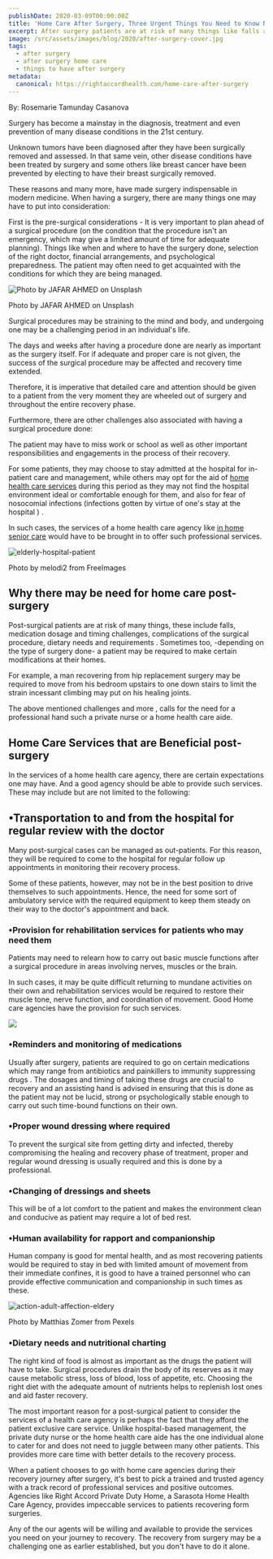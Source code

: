 ```yaml
---
publishDate: 2020-03-09T00:00:00Z
title: 'Home Care After Surgery, Three Urgent Things You Need to Know Now'
excerpt: After surgery patients are at risk of many things like falls and medication dosage. Home care after surgery needs a private nurse or a home health care aides.
image: /src/assets/images/blog/2020/after-surgery-cover.jpg
tags:
  - after surgery
  - after surgery home care
  - things to have after surgery
metadata:
  canonical: https://rightaccordhealth.com/home-care-after-surgery
---
```




By: Rosemarie Tamunday Casanova


Surgery has become a mainstay in the diagnosis, treatment and even prevention of many disease conditions in the 21st century.

Unknown tumors have been diagnosed after they have been surgically removed and assessed. In that same vein, other disease conditions have been treated by surgery and some others like breast cancer have been prevented by electing to have their breast surgically removed.

These reasons and many more, have made surgery indispensable in modern medicine. When having a surgery, there are many things one may have to put into consideration:

First is the pre-surgical considerations - It is very important to plan ahead of a surgical procedure (on the condition that the procedure isn't an emergency, which may give a limited amount of time for adequate planning). Things like when and where to have the surgery done, selection of the right doctor, financial arrangements, and psychological preparedness. The patient may often need to get acquainted with the conditions for which they are being managed.

![Photo by JAFAR AHMED on Unsplash](/src/assets/images/blog/2020/jafar-ahmed-E285pJbC4uE-unsplash.jpg)

Photo by JAFAR AHMED on Unsplash

Surgical procedures may be straining to the mind and body, and undergoing one may be a challenging period in an individual's life.

The days and weeks after having a procedure done are nearly as important as the surgery itself. For if adequate and proper care is not given, the success of the surgical procedure may be affected and recovery time extended.

Therefore, it is imperative that detailed care and attention should be given to a patient from the very moment they are wheeled out of surgery and throughout the entire recovery phase.

Furthermore, there are other challenges also associated with having a surgical procedure done:

The patient may have to miss work or school as well as other important responsibilities and engagements in the process of their recovery.

For some patients, they may choose to stay admitted at the hospital for in-patient care and management, while others may opt for the aid of [home health care services](https://rightaccordhealth.com/blog/2020/february/home-care-and-home-health-care.html) during this period as they may not find the hospital environment ideal or comfortable enough for them, and also for fear of nosocomial infections (infections gotten by virtue of one's stay at the hospital ) .

In such cases, the services of a home health care agency like [in home senior care](https://rightaccordhealth.com/services/live-in-homecare.html) would have to be brought in to offer such professional services.

![elderly-hospital-patient](/src/assets/images/blog/2020/elderly-hospital-patient.jpg)

Photo by melodi2 from FreeImages

Why there may be need for home care post-surgery
------------------------------------------------

Post-surgical patients are at risk of many things, these include falls, medication dosage and timing challenges, complications of the surgical procedure, dietary needs and requirements . Sometimes too, -depending on the type of surgery done- a patient may be required to make certain modifications at their homes.

For example, a man recovering from hip replacement surgery may be required to move from his bedroom upstairs to one down stairs to limit the strain incessant climbing may put on his healing joints.

The above mentioned challenges and more , calls for the need for a professional hand such a private nurse or a home health care aide.

Home Care Services that are Beneficial post-surgery
---------------------------------------------------

In the services of a home health care agency, there are certain expectations one may have. And a good agency should be able to provide such services. These may include but are not limited to the following:

•Transportation to and from the hospital for regular review with the doctor
---------------------------------------------------------------------------

Many post-surgical cases can be managed as out-patients. For this reason, they will be required to come to the hospital for regular follow up appointments in monitoring their recovery process.

Some of these patients, however, may not be in the best position to drive themselves to such appointments. Hence, the need for some sort of ambulatory service with the required equipment to keep them steady on their way to the doctor's appointment and back.

### •Provision for rehabilitation services for patients who may need them

Patients may need to relearn how to carry out basic muscle functions after a surgical procedure in areas involving nerves, muscles or the brain.

In such cases, it may be quite difficult returning to mundane activities on their own and rehabilitation services would be required to restore their muscle tone, nerve function, and coordination of movement. Good Home care agencies have the provision for such services.

![](/src/assets/images/blog/2020/elderly-in-bed.jpg)

### •Reminders and monitoring of medications

Usually after surgery, patients are required to go on certain medications which may range from antibiotics and painkillers to immunity suppressing drugs . The dosages and timing of taking these drugs are crucial to recovery and an assisting hand is advised in ensuring that this is done as the patient may not be lucid, strong or psychologically stable enough to carry out such time-bound functions on their own.

### •Proper wound dressing where required

To prevent the surgical site from getting dirty and infected, thereby compromising the healing and recovery phase of treatment, proper and regular wound dressing is usually required and this is done by a professional.

### •Changing of dressings and sheets

This will be of a lot comfort to the patient and makes the environment clean and conducive as patient may require a lot of bed rest.

### •Human availability for rapport and companionship

Human company is good for mental health, and as most recovering patients would be required to stay in bed with limited amount of movement from their immediate confines, it is good to have a trained personnel who can provide effective communication and companionship in such times as these.

![action-adult-affection-eldery](/src/assets/images/blog/2020/action-adult-affection-eldery.jpg)

Photo by Matthias Zomer from Pexels

### •Dietary needs and nutritional charting

The right kind of food is almost as important as the drugs the patient will have to take. Surgical procedures drain the body of its reserves as it may cause metabolic stress, loss of blood, loss of appetite, etc. Choosing the right diet with the adequate amount of nutrients helps to replenish lost ones and aid faster recovery.



The most important reason for a post-surgical patient to consider the services of a health care agency is perhaps the fact that they afford the patient exclusive care service. Unlike hospital-based management, the private duty nurse or the home health care aide has the one individual alone to cater for and does not need to juggle between many other patients. This provides more care time with better details to the recovery process.

When a patient chooses to go with home care agencies during their recovery journey after surgery, it's best to pick a trained and trusted agency with a track record of professional services and positive outcomes. Agencies like Right Accord Private Duty Home, a Sarasota Home Health Care Agency, provides impeccable services to patients recovering form surgeries.

Any of the our agents will be willing and available to provide the services you need on your journey to recovery. The recovery from surgery may be a challenging one as earlier established, but you don't have to do it alone.